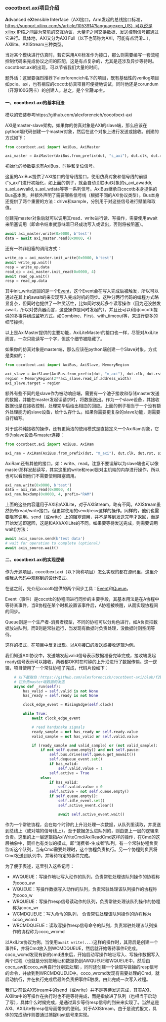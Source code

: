 ### cocotbext.axi项目介绍

 **A**dvanced e**X**tensible **I**nterface（AXI接口，Arm发起的总线接口标准，https://support.xilinx.com/s/article/1053914?language=en_US）可以说是xilinx IP核之间最为常见的交互协议，大量IP之间交换数据、发送控制信号都通过它进行。具体地，AXI又分为AXI Full（以下也简称为AXI，可能有点混淆...），AXIlite、AXIStream三种类型。

当对某个模块进行仿真时，若它采用AXI标准作为接口，那么则需要编写一套流程控制代码来完成协议之间的匹配，这是有点复杂的，尤其是还涉及异步等待时。cocotbext.axi的出现，可以节省我们大量的时间。

题外话：这里要强烈推荐下alexforencich名下的项目，既有基础性的verilog项目如pcie、axi，也有相应的cocotb仿真项目可便捷地调试，同时他还是corundum（开源100G网卡）的创建人。总之，是个宝藏up主。

#### 一、cocotbext.axi的基本用法

模块的安装参考https://github.com/alexforencich/cocotbext-axi

AXI是master-slave架构，如果你的仿真对象是AXI的slave端，那么应该在python端代码创建一个master对象，然后在这个对象上进行发送或接收。创建的方式如下：

```python
from cocotbext.axi import AxiBus, AxiMaster

axi_master = AxiMaster(AxiBus.from_prefix(dut, "s_axi"), dut.clk, dut.rst)
```

初始化的参数要求有AxiBus、时钟和复位信号。

这里的AxiBus提供了AXI接口的信号线接口，使用仿真对象和信号线的前缀(“s_axi")进行初始化，如上面的例子，就会自动关联dut对象的s_axi_awaddr, s_axi_awvalid, s_axi_wdata等等一系列信号。AxiBus继承自cocotb本身提供的Bus基本类，并额外声明了需要哪些信号线（根据不同的AXI协议类型）。Bus本身还提供了两个重要的方法：drive和sample，分别用于对这些信号进行赋值和取值。

创建完master对象后就可以调用其read、write进行读、写操作，需要使用await来阻塞调用（即命令结束就意味着已经成功写入或读出，否则将被阻塞）。

```python
await axi_master.write(0x0000, b'test')
data = await axi_master.read(0x0000, 4)
```

还有一种非阻塞的调用方式：

```python
write_op = axi_master.init_write(0x0000, b'test')
await write_op.wait()
resp = write_op.data
read_op = axi_master.init_read(0x0000, 4)
await read_op.wait()
resp = read_op.data
```

其中init_write返回的是一个[Event](https://docs.cocotb.org/en/stable/triggers.html#cocotb.triggers.Event)，这个Event会在写入完成后被触发，所以可以通过在其上的await的来实现写入完成时机的同步。这种分两行代码的编程方式略显复杂，但同时也提供了一种灵活性，比如同时发起多个读写操作（因为还没触发await，所以对仿真器而言，这些操作是同时发起的），并且还可以利用cocotb提供的多事件组成监听方式，如Combine、First、with_timeout等，来进行更多的细节操控。

以上是AxiMaster提供的主要功能，AxiLiteMaster的接口也一样，尽管对AxiLite而言，一次只能读写一个字，但这个细节被隐藏了。

如果你的仿真对象是master端，那么应该在python端创建一个Slave对象。方式是类似的：

```python
from cocotbext.axi import AxiBus, AxiSlave, MemoryRegion

axi_slave = AxiSlave(AxiBus.from_prefix(dut, "m_axi"), dut.clk, dut.rst)
region = MemoryRegion(2**axi_slave.read_if.address_width)
axi_slave.target = region
```

额外有些不同的是slave作为被动响应端，需要有一个池子接收和存储master发送的数据，并能在master发起读请求时，将数据送出。作为一个slave设备，其接收数据也是在接收控制，处理完毕后给出相应的回应。上面的例子相当于一个没有额外处理能力的slave设备，给什么存什么。如果你需要更复杂的slave功能，则需要自行编写。

对于这种纯接收的操作，还有更简洁的使用模式是直接定义一个AxiRam对象，它作为slave设备与master连接：

```python
from cocotbext.axi import AxiBus, AxiRam

axi_ram = AxiRam(AxiBus.from_prefix(dut, "m_axi"), dut.clk, dut.rst, size=2**32)
```

AxiRam还有其他的接口，如：write、read。注意不要误解以为slave端也可以像master那样发起读写，其实这里的write和read是对主机端的内存进行操作，所以也可以看到他们不需要使用阻塞调用。

```python
axi_ram.write(0x0000, b'test')
data = axi_ram.read(0x0000, 4)
axi_ram.hexdump(0x0000, 4, prefix="RAM")
```

上面的这些内容适用于AXI和AXILite，对于AXIStream，略有不同。AXIStream虽然仍有read/write接口，但更常使用的send/recv这样的操作。同样的，他们也需要阻塞调用。send（或write）上的阻塞调用，并不是等到发送完毕才返回，而是开始发送即返回，这是和AXI/AXILite的不同。如果要等待发送完成，则需要调用wait()方法：

```python
await axis_source.send(b'test data')
# wait for operation to complete (optional)
await axis_source.wait()
```

#### 二、cocotbext.axi的实现逻辑

作为开源项目，cocotbext.axi（以下简称项目）怎么实现的都在源码里，这里介绍我从代码中观察到的设计模式。

在这之前，先介绍cocotb提供的两个同步工具：[Event](https://docs.cocotb.org/en/stable/triggers.html#cocotb.triggers.Event)和[Queue](https://docs.cocotb.org/en/stable/library_reference.html#module-cocotb.queue)。

Event（事件）是cocotb的协程间进行同步的主要手段，其基本用法是在A协程中等待某事件，当B协程在某个时机设置该事件后，A协程被唤醒，从而实现协程间的同步。

Queue则是一个生产者-消费者模型，不同的协程可以分角色进行，如A负责把数据放进队列，而B则是常驻运行，当发现有数据时负责处理，没数据时则空闲等待。

这样的模式，在项目中反复出现。以AXI接口的发送或接收逻辑为例。

我们知道AXI协议中，发送端发起valid信号表示数据准备完毕完成，接收端发起ready信号表示可以接收，两者都OK时在时钟的上升沿进行了数据传输。这一逻辑，项目使用了一个常驻协程了完成，代码片段如下：

```python
    # 以下截取自：https://github.com/alexforencich/cocotbext-axi/blob/f2bf8c0ed8813974fc1dfef7b835233468ab6b90/cocotbext/axi/stream.py#L251C1-L279C55
    # 它负责master端数据的发送
    async def _run(self):
        has_valid = self.valid is not None
        has_ready = self.ready is not None

        clock_edge_event = RisingEdge(self.clock)

        while True:
            await clock_edge_event

            # read handshake signals
            ready_sample = not has_ready or self.ready.value
            valid_sample = not has_valid or self.valid.value

            if (ready_sample and valid_sample) or (not valid_sample):
                if not self.queue.empty() and not self.pause:
                    self.bus.drive(self.queue.get_nowait())
                    self.dequeue_event.set()
                    if has_valid:
                        self.valid.value = 1
                    self.active = True
                else:
                    if has_valid:
                        self.valid.value = 0
                    self.active = not self.queue.empty()
                    if self.queue.empty():
                        self.idle_event.set()
                        self.active_event.clear()

                        await self.active_event.wait()
```

作为一个常驻协程，会在每个时钟的上升沿处理一次数据，从队列里读取，并发送到总线上（或对端的信号线上）。至于数据怎么进队列的，则由更上一层的逻辑来负责。这里的上一层逻辑指AxiWriteCmd/AxiReadCmd这样的操作，在Cmd的这层抽象中，同样也有类似的模式，即“消费者-生成者”队列，有一个常驻协程负责监听这个队列，当有Cmd需要处理时，这个协程负责执行。另一个协程则负责将Cmd发送到队列中，并等待特定的事件完成。

为了便于表述，这里引入这些记号：

* AWQUEUE：写操作地址写入动作的队列，负责常驻处理该队列操作的协程称为coco_aw
* WQUEUE：写操作数据写入动作的队列，负责常驻处理该队列操作的协程称为coco_w
* WRQUEUE：写操作resp信号读动作的队列，负责常驻处理该队列操作的协程称为coco_wr
* WCMDQUEUE：写入命令的队列， 负责常驻处理该队列操作的协程称为coco_wcmd
* WRCMDQUEUE：读取写操作resp信号命令的队列，负责常驻处理该队列操作的协程称为coco_wrcmd

以AxiLite协议为例。当使用`await write(...)`这样的操作时，其背后是创建一个事件E，并将Cmd放入到WCMDQUEUE，然后就开始等待事件E完成。coco_wcmd发现有新的cmd进来后，开始启动写操作地址写入、写操作数据写入两个过程（也就是分别把地址和数据扔到AWQUEUE和WQUEUE中，然后由coco_aw和coco_w再自行分别去处理），同时还创建一个读取写做操的resp信号的命令，并放到到WRCMDQUEUE中。coco_wrcmd发现有需要处理的Cmd，就启动执行，并在执行完成后最终负责把事件E触发。由此完成一次写入过程。

我们之前说AXIStream中的send（或write）并不是等待发送完成，其实AXI、AXIlite中的写操作在执行时也不是等待完成，而是指放进了队列（也相当于启动了写），具体什么时候完成，是通过异步等待resp信号的到来来实现了。当然这是AXI、AXILite有resp信号而带来的便利。对于AXIStream，由于是流式报文，具体的完成动作则要通过捕捉tlast信号来实现。





